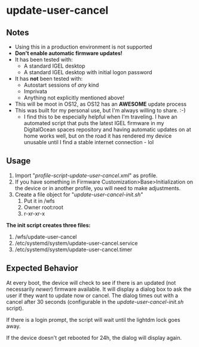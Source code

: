 # update-user-cancel

## Notes
* Using this in a production environment is not supported
* **Don't enable automatic firmware updates!**
* It has been tested with:
    * A standard IGEL desktop
    * A standard IGEL desktop with initial logon password
* It has **not** been tested with:
    * Autostart sessions of *any* kind
    * Imprivata
    * Anything not explicitly mentioned above!
* This will be moot in OS12, as OS12 has an **AWESOME** update process
* This was built for my personal use, but I'm always willing to share. :-)
  * I find this to be especially helpful when I'm traveling. I have an automated script that puts the latest IGEL firmware in my DigitalOcean spaces repository and having automatic updates on at home works well, but on the road it has rendered my device unusable until I find a stable internet connection - lol

## Usage

1. Import "*profile-script-update-user-cancel.xml*" as profile.
2. If you have something in Firmware Customization>Base>Initialization on the device or in another profile, you will need to make adjustments.
3. Create a file object for "*update-user-cancel-init.sh*"
   1. Put it in /wfs
   2. Owner root:root
   3. r-xr-xr-x

**The init script creates three files:**
1. /wfs/update-user-cancel
2. /etc/systemd/system/update-user-cancel.service
3. /etc/systemd/system/update-user-cancel.timer

## Expected Behavior

At every boot, the device will check to see if there is an updated (not necessarily *newer*) firmware available. It will display a dialog box to ask the user if they want to update now or cancel. The dialog times out with a cancel after 30 seconds (configurable in the *update-user-cancel-init.sh* script).

If there is a login prompt, the script will wait until the lightdm lock goes away.

If the device doesn't get rebooted for 24h, the dialog will display again.
